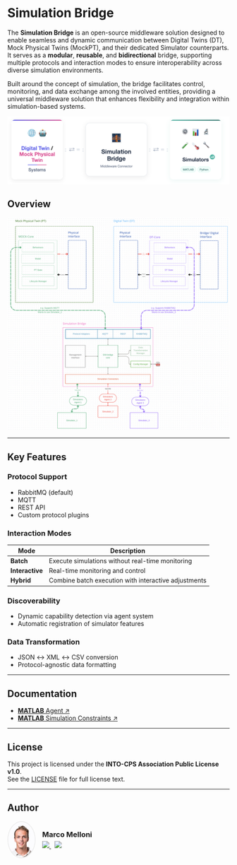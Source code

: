 # Simulation Bridge

The **Simulation Bridge** is an open-source middleware solution designed to enable seamless and dynamic communication between Digital Twins (DT), Mock Physical Twins (MockPT), and their dedicated Simulator counterparts. It serves as a **modular**, **reusable**, and **bidirectional** bridge, supporting multiple protocols and interaction modes to ensure interoperability across diverse simulation environments.

Built around the concept of simulation, the bridge facilitates control, monitoring, and data exchange among the involved entities, providing a universal middleware solution that enhances flexibility and integration within simulation-based systems.

![Project](images/project.png)

## Overview

![Simulation Bridge Architecture](images/software_architecture.png)

---

## Key Features

### Protocol Support

- RabbitMQ (default)
- MQTT
- REST API
- Custom protocol plugins

### Interaction Modes

| Mode            | Description                                          |
| --------------- | ---------------------------------------------------- |
| **Batch**       | Execute simulations without real-time monitoring     |
| **Interactive** | Real-time monitoring and control                     |
| **Hybrid**      | Combine batch execution with interactive adjustments |

### Discoverability

- Dynamic capability detection via agent system
- Automatic registration of simulator features

### Data Transformation

- JSON ↔ XML ↔ CSV conversion
- Protocol-agnostic data formatting

---

## Documentation

- [**MATLAB** Agent ↗](agents/matlab_agent/README.md)
- [**MATLAB** Simulation Constraints ↗](tests/simulations/matlab/README.md)

---

## License

This project is licensed under the **INTO-CPS Association Public License v1.0**.  
See the [LICENSE](./LICENSE) file for full license text.

---

## Author

<div align="left" style="display: flex; align-items: center; gap: 15px;">
  <img src="images/profile.jpg" width="60" style="border-radius: 50%; border: 2px solid #eee;"/>
  <div>
    <h3 style="margin: 0;">Marco Melloni</h3>
    <div style="margin-top: 5px;">
      <a href="https://www.linkedin.com/in/marco-melloni/">
        <img src="https://img.shields.io/badge/LinkedIn-Connect-blue?style=flat-square&logo=linkedin"/>
      </a>
      <a href="https://github.com/marcomelloni" style="margin-left: 8px;">
        <img src="https://img.shields.io/badge/GitHub-Profile-black?style=flat-square&logo=github"/>
      </a>
    </div>
  </div>
</div>
